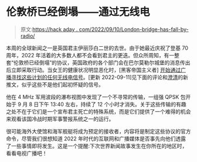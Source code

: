 # 伦敦桥已经倒塌——通过无线电

> 原文:[https://hack aday . com/2022/09/10/London-bridge-has-fall-by-radio/](https://hackaday.com/2022/09/10/london-bridge-has-fallen-by-radio/)

本周的全球新闻之一是英国君主伊丽莎白二世的去世。由于她最近庆祝了登基 70 周年，2022 年活着的大多数人都不会看到君主的更迭。但众所周知，有一整套“伦敦桥已经倒塌”的协议，英国政府的各个部门会在巴尔莫勒尔城堡的消息传出后立即采取行动。当女王的健康状况明显恶化时，[黑客帝国主义者] [开始通过广播寻找这些计划的任何无线电信号](https://twitter.com/hackerfantastic/status/1568610863765921794)。[更新 2022-09-11]见下面的评论和[澄清](https://twitter.com/hackerfantastic/status/1568650178076311557)的新推文，似乎这些不是他们起初怀疑的信号。

他在 4 MHz 军用波段的瀑布视图中发现了一个不寻常的传输，一组强 QPSK 包开始于 9 月 8 日下午 13:40 左右，持续了 12 个小时才消失。关于这些传输的有趣之处不在于它们是一个宣布君主死亡的特殊系统，而是它们提供了一个难得的机会来观看该国冷战时期军事警报系统之一的运行。

很可能海外大使馆和海军舰艇将成为预定的接收者，内容将是制定这些协议的官方命令，尽管我们很想知道 2022 年时代的互联网和广播媒体是否事先向他们透露了一些事情即将发生。这是一个提醒:下次世界新闻故事发生在你所在的地区时，看看电视广播吧！